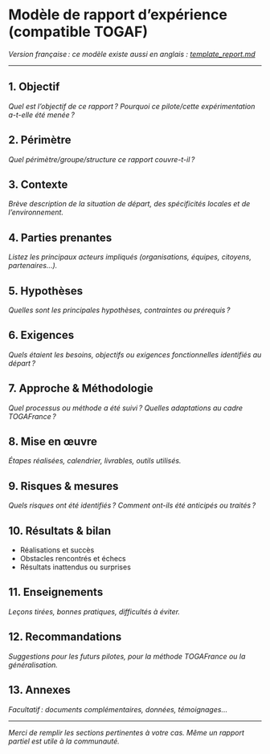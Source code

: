 # Modèle de rapport d’expérience (compatible TOGAF)

_Version française : ce modèle existe aussi en anglais : [template_report.md](./template_report.md)_

---

## 1. Objectif

_Quel est l’objectif de ce rapport ? Pourquoi ce pilote/cette expérimentation a-t-elle été menée ?_

## 2. Périmètre

_Quel périmètre/groupe/structure ce rapport couvre-t-il ?_

## 3. Contexte

_Brève description de la situation de départ, des spécificités locales et de l’environnement._

## 4. Parties prenantes

_Listez les principaux acteurs impliqués (organisations, équipes, citoyens, partenaires…)._

## 5. Hypothèses

_Quelles sont les principales hypothèses, contraintes ou prérequis ?_

## 6. Exigences

_Quels étaient les besoins, objectifs ou exigences fonctionnelles identifiés au départ ?_

## 7. Approche & Méthodologie

_Quel processus ou méthode a été suivi ? Quelles adaptations au cadre TOGAFrance ?_

## 8. Mise en œuvre

_Étapes réalisées, calendrier, livrables, outils utilisés._

## 9. Risques & mesures

_Quels risques ont été identifiés ? Comment ont-ils été anticipés ou traités ?_

## 10. Résultats & bilan

- Réalisations et succès
- Obstacles rencontrés et échecs
- Résultats inattendus ou surprises

## 11. Enseignements

_Leçons tirées, bonnes pratiques, difficultés à éviter._

## 12. Recommandations

_Suggestions pour les futurs pilotes, pour la méthode TOGAFrance ou la généralisation._

## 13. Annexes

_Facultatif : documents complémentaires, données, témoignages…_

---

*Merci de remplir les sections pertinentes à votre cas. Même un rapport partiel est utile à la communauté.*
